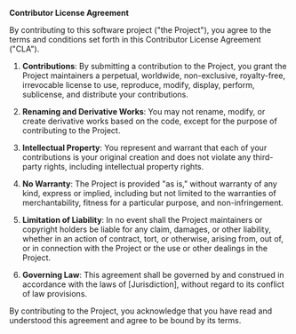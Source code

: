 **Contributor License Agreement**

By contributing to this software project ("the Project"), you agree to the terms and conditions set forth in this Contributor License Agreement ("CLA").

1. **Contributions**: By submitting a contribution to the Project, you grant the Project maintainers a perpetual, worldwide, non-exclusive, royalty-free, irrevocable license to use, reproduce, modify, display, perform, sublicense, and distribute your contributions.

2. **Renaming and Derivative Works**: You may not rename, modify, or create derivative works based on the code, except for the purpose of contributing to the Project.

3. **Intellectual Property**: You represent and warrant that each of your contributions is your original creation and does not violate any third-party rights, including intellectual property rights.

4. **No Warranty**: The Project is provided "as is," without warranty of any kind, express or implied, including but not limited to the warranties of merchantability, fitness for a particular purpose, and non-infringement.

5. **Limitation of Liability**: In no event shall the Project maintainers or copyright holders be liable for any claim, damages, or other liability, whether in an action of contract, tort, or otherwise, arising from, out of, or in connection with the Project or the use or other dealings in the Project.

6. **Governing Law**: This agreement shall be governed by and construed in accordance with the laws of [Jurisdiction], without regard to its conflict of law provisions.

By contributing to the Project, you acknowledge that you have read and understood this agreement and agree to be bound by its terms.
